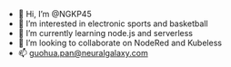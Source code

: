 - 👋 Hi, I’m @NGKP45
- 👀 I’m interested in electronic sports and basketball
- 🌱 I’m currently learning node.js and serverless
- 💞️ I’m looking to collaborate on NodeRed and Kubeless
- 📫 guohua.pan@neuralgalaxy.com

<!---
NGKP45/NGKP45 is a ✨ special ✨ repository because its `README.md` (this file) appears on your GitHub profile.
You can click the Preview link to take a look at your changes.
--->
